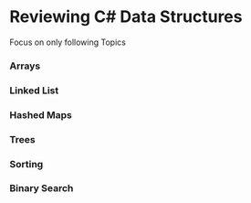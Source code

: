 # Reviewing C# Data Structures
Focus on only following Topics
### Arrays
### Linked List
### Hashed Maps
### Trees
### Sorting
### Binary Search
